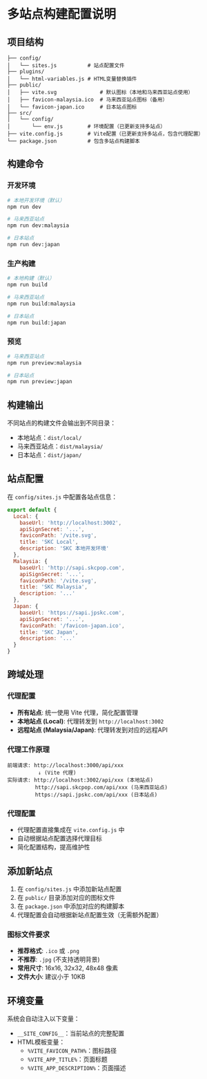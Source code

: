 # 多站点构建配置说明

## 项目结构

```
├── config/
│   └── sites.js          # 站点配置文件
├── plugins/
│   └── html-variables.js # HTML变量替换插件
├── public/
│   ├── vite.svg              # 默认图标（本地和马来西亚站点使用）
│   ├── favicon-malaysia.ico  # 马来西亚站点图标（备用）
│   └── favicon-japan.ico     # 日本站点图标
├── src/
│   └── config/
│       └── env.js        # 环境配置（已更新支持多站点）
├── vite.config.js        # Vite配置（已更新支持多站点，包含代理配置）
└── package.json          # 包含多站点构建脚本
```

## 构建命令

### 开发环境
```bash
# 本地开发环境（默认）
npm run dev

# 马来西亚站点
npm run dev:malaysia

# 日本站点  
npm run dev:japan
```

### 生产构建
```bash
# 本地构建（默认）
npm run build

# 马来西亚站点
npm run build:malaysia

# 日本站点
npm run build:japan
```

### 预览
```bash
# 马来西亚站点
npm run preview:malaysia

# 日本站点
npm run preview:japan
```

## 构建输出

不同站点的构建文件会输出到不同目录：
- 本地站点：`dist/local/`
- 马来西亚站点：`dist/malaysia/`
- 日本站点：`dist/japan/`

## 站点配置

在 `config/sites.js` 中配置各站点信息：

```javascript
export default {
  Local: {
    baseUrl: 'http://localhost:3002',
    apiSignSecret: '...',
    faviconPath: '/vite.svg',
    title: 'SKC Local',
    description: 'SKC 本地开发环境'
  },
  Malaysia: {
    baseUrl: 'http://sapi.skcpop.com',
    apiSignSecret: '...',
    faviconPath: '/vite.svg',
    title: 'SKC Malaysia',
    description: '...'
  },
  Japan: {
    baseUrl: 'https://sapi.jpskc.com',
    apiSignSecret: '...',
    faviconPath: '/favicon-japan.ico',
    title: 'SKC Japan',
    description: '...'
  }
}
```

## 跨域处理

### 代理配置
- **所有站点**: 统一使用 Vite 代理，简化配置管理
- **本地站点 (Local)**: 代理转发到 `http://localhost:3002`
- **远程站点 (Malaysia/Japan)**: 代理转发到对应的远程API

### 代理工作原理
```
前端请求: http://localhost:3000/api/xxx
          ↓ (Vite 代理)
实际请求: http://localhost:3002/api/xxx (本地站点)
         http://sapi.skcpop.com/api/xxx (马来西亚站点)
         https://sapi.jpskc.com/api/xxx (日本站点)
```

### 代理配置
- 代理配置直接集成在 `vite.config.js` 中
- 自动根据站点配置选择代理目标
- 简化配置结构，提高维护性

## 添加新站点

1. 在 `config/sites.js` 中添加新站点配置
2. 在 `public/` 目录添加对应的图标文件
3. 在 `package.json` 中添加对应的构建脚本
4. 代理配置会自动根据新站点配置生效（无需额外配置）

### 图标文件要求

- **推荐格式**: `.ico` 或 `.png`
- **不推荐**: `.jpg` (不支持透明背景)
- **常用尺寸**: 16x16, 32x32, 48x48 像素
- **文件大小**: 建议小于 10KB

## 环境变量

系统会自动注入以下变量：
- `__SITE_CONFIG__`：当前站点的完整配置
- HTML模板变量：
  - `%VITE_FAVICON_PATH%`：图标路径
  - `%VITE_APP_TITLE%`：页面标题  
  - `%VITE_APP_DESCRIPTION%`：页面描述
